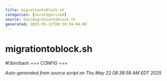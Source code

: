 ```yaml
---
title: migrationtoblock.sh
categories: [uncategorized]
source: bin/migrationtoblock.sh
generated: 2025-05-22T08:38:59-04:00
---
```


# migrationtoblock.sh

#!/bin/bash
=== CONFIG ===

_Auto-generated from source script on Thu May 22 08:38:59 AM EDT 2025_
